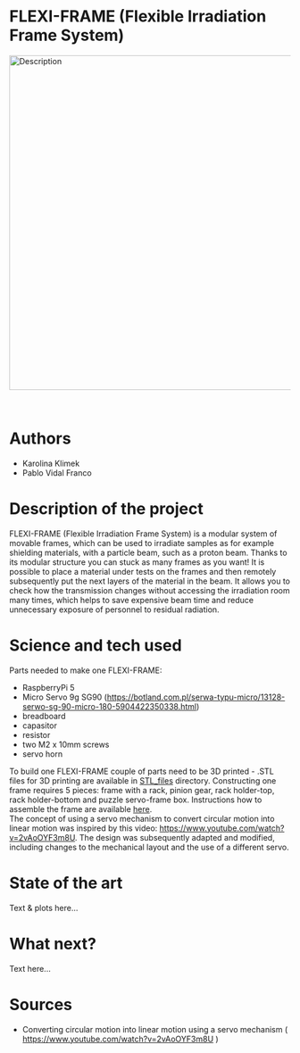 # FLEXI-FRAME (Flexible Irradiation Frame System)
<p align="left">
    <img src="https://github.com/user-attachments/assets/2c6fbfe3-6d05-43a5-a77d-c1600c135f57" alt="Description" width="600">
</p>  <br />

# Authors 
- Karolina Klimek
- Pablo Vidal Franco 
# Description of the project 
FLEXI-FRAME (Flexible Irradiation Frame System) is a modular system of movable frames, which can be used to irradiate samples as for example shielding materials, with a particle beam, such as a proton beam. Thanks to its modular structure you can stuck as many frames as you want! It is possible to place a material under tests on the frames and then remotely subsequently put the next layers of the material in the beam. It allows you to check how the transmission changes without accessing the irradiation room many times, which helps to save expensive beam time and reduce unnecessary exposure of personnel to residual radiation. 
# Science and tech used 
Parts needed to make one FLEXI-FRAME: <br />
- RaspberryPi 5 <br />
- Micro Servo 9g SG90 (https://botland.com.pl/serwa-typu-micro/13128-serwo-sg-90-micro-180-5904422350338.html) <br />
- breadboard <br />
- capasitor <br />
- resistor <br />
- two M2 x 10mm screws <br />
- servo horn

To build one FLEXI-FRAME couple of parts need to be 3D printed - .STL files for 3D printing are available in [STL_files](./STL_files/) directory. Constructing one frame requires 5 pieces: frame with a rack, pinion gear, rack holder-top, rack holder-bottom and puzzle servo-frame box. Instructions how to assemble the frame are available [here](./How_to_assemble_a_frame.md). <br />
The concept of using a servo mechanism to convert circular motion into linear motion was inspired by this video: https://www.youtube.com/watch?v=2vAoOYF3m8U. The design was subsequently adapted and modified, including changes to the mechanical layout and the use of a different servo. <br />

# State of the art 
Text & plots here... 
# What next?
Text here... 
# Sources 
- Converting circular motion into linear motion using a servo mechanism ( https://www.youtube.com/watch?v=2vAoOYF3m8U ) 
